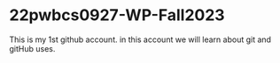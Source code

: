 # 22pwbcs0927-WP-Fall2023
This is my 1st github account.
in this account we will learn about git and gitHub uses.

